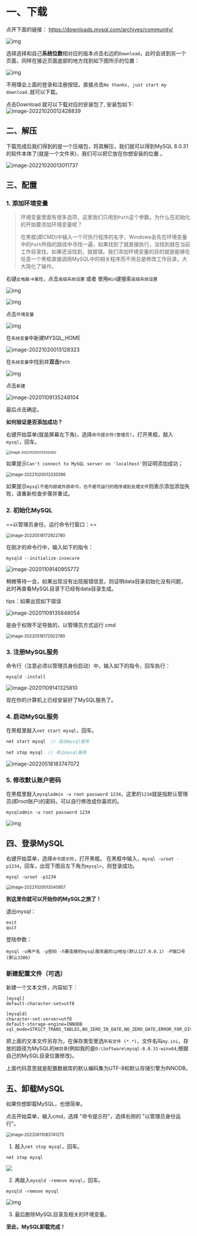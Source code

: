 # 一、下载

点开下面的链接：
https://downloads.mysql.com/archives/community/

![img](https://raw.githubusercontent.com/Donald-1022/Developer_tools_Installion/main/pic/MySQL_Installation/MySQL_offcial_download_website.png)

选择选择和自己**系统位数**相对应的版本点击右边的`Download`，此时会进到另一个页面，同样在接近页面底部的地方找到如下图所示的位置：

![img](https://img2018.cnblogs.com/blog/1556823/201812/1556823-20181220194715840-436169502.png)

不用理会上面的登录和注册按钮，直接点击`No thanks, just start my download.`就可以下载。

 

点击Download 就可以下载对应的安装包了, 安装包如下: ![image-20221020012428839](https://raw.githubusercontent.com/Donald-1022/Developer_tools_Installation/main/pic/MySQL_Installation/image-20221020012428839.png)  







## 二、解压

下载完成后我们得到的是一个压缩包，将其解压，我们就可以得到MySQL 8.0.31 的软件本体了(就是一个文件夹)，我们可以把它放在你想安装的位置 。

![image-20221020013011737](https://raw.githubusercontent.com/Donald-1022/Developer_tools_Installation/main/pic/MySQL_Installation/image-20221020013011737.png) 







## 三、配置

### 1. 添加环境变量

> 环境变量里面有很多选项，这里我们只用到`Path`这个参数。为什么在初始化的开始要添加环境变量呢？
>
> 在黑框(即CMD)中输入一个可执行程序的名字，Windows会先在环境变量中的`Path`所指的路径中寻找一遍，如果找到了就直接执行，没找到就在当前工作目录找，如果还没找到，就报错。我们添加环境变量的目的就是能够在任意一个黑框直接调用MySQL中的相关程序而不用总是修改工作目录，大大简化了操作。



右键`此电脑`→`属性`，点击`高级系统设置` 或者 使用`Win`键搜索`高级系统设置`

![img](https://raw.githubusercontent.com/Donald-1022/Developer_tools_Installation/main/pic/MySQL_Installation/1556823-20181220220242472-524708778.png) 

![img](https://raw.githubusercontent.com/Donald-1022/Developer_tools_Installion/main/pic/MySQL_Installation/MySQL_System_Setting.png)



点击`环境变量`

![img](https://raw.githubusercontent.com/Donald-1022/Developer_tools_Installation/main/pic/MySQL_Installation/1556823-20181220220359609-736422950.png) 



在`系统变量`中新建MYSQL_HOME

![image-20221020013128323](https://raw.githubusercontent.com/Donald-1022/Developer_tools_Installation/main/pic/MySQL_Installation/image-20221020013128323.png)  



在`系统变量`中找到并**双击**`Path`

![img](https://raw.githubusercontent.com/Donald-1022/Developer_tools_Installation/main/pic/MySQL_Installation/1556823-20181220220551145-1198958872.png) 



点击`新建`

![image-20201109135248104](https://raw.githubusercontent.com/Donald-1022/Developer_tools_Installation/main/pic/MySQL_Installation/image-20201109135248104.png) 

最后点击确定。





**如何验证是否添加成功？**

右键开始菜单(就是屏幕左下角)，选择`命令提示符(管理员)`，打开黑框，敲入`mysql`，回车。

<img src="https://raw.githubusercontent.com/Donald-1022/Developer_tools_Installation/main/pic/MySQL_Installation/image-20221020013302450.png" alt="image-20221020013302450" style="zoom:67%;" /> 



如果提示`Can't connect to MySQL server on 'localhost'`则证明添加成功；

 <img src="https://raw.githubusercontent.com/Donald-1022/Developer_tools_Installation/main/pic/MySQL_Installation/image-20221020013335596.png" alt="image-20221020013335596" style="zoom:80%;" /> 



如果提示`mysql不是内部或外部命令，也不是可运行的程序或批处理文件`则表示添加添加失败，请重新检查步骤并重试。









### 2. 初始化MySQL

==以管理员身份，运行命令行窗口：==

<img src="https://raw.githubusercontent.com/Donald-1022/Developer_tools_Installation/main/pic/MySQL_Installation/image-20220518172922780.png" alt="image-20220518172922780" style="zoom: 80%;" />



在刚才的命令行中，输入如下的指令： 

```
mysqld --initialize-insecure
```

![image-20201109140955772](https://raw.githubusercontent.com/Donald-1022/Developer_tools_Installation/main/pic/MySQL_Installation/image-20201109140955772.png) 

稍微等待一会，如果出现没有出现报错信息，则证明data目录初始化没有问题，此时再查看MySQL目录下已经有data目录生成。





tips：如果出现如下错误

![image-20201109135848054](https://raw.githubusercontent.com/Donald-1022/Developer_tools_Installation/main/pic/MySQL_Installation/image-20201109135848054.png) 

是由于权限不足导致的，以管理员方式运行 cmd

<img src="https://raw.githubusercontent.com/Donald-1022/Developer_tools_Installation/main/pic/MySQL_Installation/image-20220518172922780.png" alt="image-20220518172922780" style="zoom: 80%;" /> 









### 3. 注册MySQL服务

命令行（注意必须以管理员身份启动）中，输入如下的指令，回车执行： 

```
mysqld -install
```



![image-20201109141325810](https://raw.githubusercontent.com/Donald-1022/Developer_tools_Installation/main/pic/MySQL_Installation/image-20201109141325810.png) 

现在你的计算机上已经安装好了MySQL服务了。









### 4. 启动MySQL服务

在黑框里敲入`net start mysql`，回车。

```java
net start mysql  // 启动mysql服务
    
net stop mysql  // 停止mysql服务
```

![image-20220518183747072](https://raw.githubusercontent.com/Donald-1022/Developer_tools_Installation/main/pic/MySQL_Installation/image-20220518183747072.png) 









### 5. 修改默认账户密码

在黑框里敲入`mysqladmin -u root password 1234`，这里的`1234`就是指默认管理员(即root账户)的密码，可以自行修改成你喜欢的。

```
mysqladmin -u root password 1234
```

![img](https://raw.githubusercontent.com/Donald-1022/Developer_tools_Installation/main/pic/MySQL_Installation/1556823-20181221093251250-819416425.png) 









## 四、登录MySQL

右键开始菜单，选择`命令提示符`，打开黑框。
在黑框中输入，`mysql -uroot -p1234`，回车，出现下图且左下角为`mysql>`，则登录成功。

```
mysql -uroot -p1234
```

<img src="https://raw.githubusercontent.com/Donald-1022/Developer_tools_Installation/main/pic/MySQL_Installation/image-20221020013540957.png" alt="image-20221020013540957" style="zoom:80%;" />  



 

**到这里你就可以开始你的MySQL之旅了！**

退出mysql：

```
exit
quit
```



登陆参数：

```
mysql -u用户名 -p密码 -h要连接的mysql服务器的ip地址(默认127.0.0.1) -P端口号(默认3306)
```







### 新建配置文件（可选）

新建一个文本文件，内容如下：

```properties
[mysql]
default-character-set=utf8

[mysqld]
character-set-server=utf8
default-storage-engine=INNODB
sql_mode=STRICT_TRANS_TABLES,NO_ZERO_IN_DATE,NO_ZERO_DATE,ERROR_FOR_DIVISION_BY_ZERO,NO_AUTO_CREATE_USER,NO_ENGINE_SUBSTITUTION
```

把上面的文本文件另存为，在保存类型里选`所有文件 (*.*)`，文件名叫`my.ini`，存放的路径为MySQL的`根目录`(例如我的是`D:\Software\mysql-8.0.31-winx64`,根据自己的MySQL目录位置修改)。

上面代码意思就是配置数据库的默认编码集为UTF-8和默认存储引擎为INNODB。





## 五、卸载MySQL

如果你想卸载MySQL，也很简单。

点击开始菜单，输入cmd，选择 "命令提示符"，选择右侧的 "以管理员身份运行"。

<img src="https://raw.githubusercontent.com/Donald-1022/Developer_tools_Installation/main/pic/MySQL_Installation/image-20220611083741275.png" alt="image-20220611083741275" style="zoom:80%;" /> 



1. 敲入`net stop mysql`，回车。

```
net stop mysql
```

![ ](https://raw.githubusercontent.com/Donald-1022/Developer_tools_Installation/main/pic/MySQL_Installation/1556823-20181220222924783-57600848.png)

 





2. 再敲入`mysqld -remove mysql`，回车。

```
mysqld -remove mysql
```

![img](https://raw.githubusercontent.com/Donald-1022/Developer_tools_Installation/main/pic/MySQL_Installation/1556823-20181220223025128-587235464.png)

 





3. 最后删除MySQL目录及相关的环境变量。

**至此，MySQL卸载完成！**











